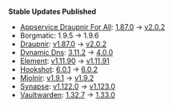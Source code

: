 **Stable Updates Published**

* [Appservice Draupnir For All](https://github.com/the-draupnir-project/Draupnir): [1.87.0](https://github.com/the-draupnir-project/Draupnir/releases/tag/v1.87.0) -> [v2.0.2](https://github.com/the-draupnir-project/Draupnir/releases/tag/v2.0.2)
* Borgmatic: 1.9.5 -> 1.9.6
* [Draupnir](https://github.com/the-draupnir-project/Draupnir): [v1.87.0](https://github.com/the-draupnir-project/Draupnir/releases/tag/v1.87.0) -> [v2.0.2](https://github.com/the-draupnir-project/Draupnir/releases/tag/v2.0.2)
* [Dynamic Dns](https://github.com/linuxserver/docker-ddclient): [3.11.2](https://github.com/linuxserver/docker-ddclient/releases/tag/3.11.2) -> [4.0.0](https://github.com/linuxserver/docker-ddclient/releases/tag/4.0.0)
* [Element](https://github.com/element-hq/element-web): [v1.11.90](https://github.com/element-hq/element-web/releases/tag/v1.11.90) -> [v1.11.91](https://github.com/element-hq/element-web/releases/tag/v1.11.91)
* [Hookshot](https://github.com/matrix-org/matrix-hookshot): [6.0.1](https://github.com/matrix-org/matrix-hookshot/releases/tag/6.0.1) -> [6.0.2](https://github.com/matrix-org/matrix-hookshot/releases/tag/6.0.2)
* [Mjolnir](https://github.com/matrix-org/mjolnir): [v1.9.1](https://github.com/matrix-org/mjolnir/releases/tag/v1.9.1) -> [v1.9.2](https://github.com/matrix-org/mjolnir/releases/tag/v1.9.2)
* [Synapse](https://github.com/element-hq/synapse): [v1.122.0](https://github.com/element-hq/synapse/releases/tag/v1.122.0) -> [v1.123.0](https://github.com/element-hq/synapse/releases/tag/v1.123.0)
* [Vaultwarden](https://github.com/dani-garcia/vaultwarden): [1.32.7](https://github.com/dani-garcia/vaultwarden/releases/tag/1.32.7) -> [1.33.0](https://github.com/dani-garcia/vaultwarden/releases/tag/1.33.0)
